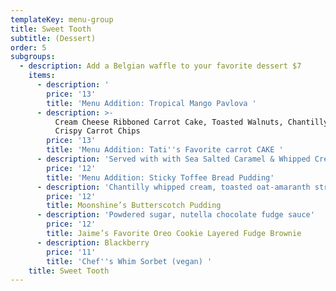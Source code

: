 ```yaml
---
templateKey: menu-group
title: Sweet Tooth
subtitle: (Dessert)
order: 5
subgroups:
  - description: Add a Belgian waffle to your favorite dessert $7
    items:
      - description: '                                                      Crispy Layered Merengue Cookies, Mango Coulis, Coconut Jellies, Whipped Cream, Spring Berry Sauce   (gluten-free, available vegan!)      '
        price: '13'
        title: 'Menu Addition: Tropical Mango Pavlova '
      - description: >-
          Cream Cheese Ribboned Carrot Cake, Toasted Walnuts, Chantilly Cream,
          Crispy Carrot Chips
        price: '13'
        title: 'Menu Addition: Tati''s Favorite carrot CAKE '
      - description: 'Served with with Sea Salted Caramel & Whipped Cream '
        price: '12'
        title: 'Menu Addition: Sticky Toffee Bread Pudding'
      - description: 'Chantilly whipped cream, toasted oat-amaranth streusel'
        price: '12'
        title: Moonshine’s Butterscotch Pudding
      - description: 'Powdered sugar, nutella chocolate fudge sauce'
        price: '12'
        title: Jaime’s Favorite Oreo Cookie Layered Fudge Brownie
      - description: Blackberry
        price: '11'
        title: 'Chef''s Whim Sorbet (vegan) '
    title: Sweet Tooth
---
```


